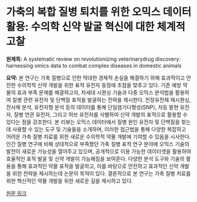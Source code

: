 # 가축의 복합 질병 퇴치를 위한 오믹스 데이터 활용: 수의학 신약 발굴 혁신에 대한 체계적 고찰

**원제목:** A systematic review on revolutionizing veterinarydrug discovery: harnessing omics data to combat complex diseases in domestic animals

**요약:** 본 연구는 가축 질병으로 인한 막대한 경제적 손실을 해결하기 위해 효과적이고 안전한 수의학적 신약 개발을 위한 표적 유전자 동정에 초점을 맞추고 있다. 기존 예방 약물의 효과 부족 문제를 해결하고자, 차세대 시퀀싱 기술과 다중 오믹스 분석법을 활용하여 질병 관련 유전자 및 단백질 표적을 발굴하는 전략을 제시한다.  전장유전체 재시퀀싱, 전사체 분석, 유전자형 분석 등의 데이터를 통해 단일염기다형성(SNP), 차등 발현 유전자, 질병 연관 유전자, 그리고 허브 유전자를 식별하여 신약 개발의 표적으로 활용할 수 있다는 점을 강조한다.  본 리뷰는 오믹스 데이터에서 질병 원인 유전자 및 단백질을 찾는 데 사용할 수 있는 도구 및 기술들을 소개하며, 이러한 접근법을 통해 다양한 복잡하고 어려운 가축 질병 치료를 위한 새로운 수의학적 약물 개발에 기여할 수 있음을 시사한다.  인간 질병 연구에 비해 상대적으로 부족했던 가축 질병 표적 연구 분야에 오믹스 기술의 발전이 새로운 가능성을 열어주고 있으며, 공개적으로 이용 가능한 데이터셋을 활용하여 효율적인 표적 발굴 및 신약 개발이 가능해짐을 보여준다.  다양한 분석 도구와 기술의 활용을 통해 효과적인 약물 표적을 발굴하고, 이를 바탕으로 안전하고 효과적인 신약 개발을 위한 전략을 제시하는데 논문의 목적이 있다.  결론적으로 본 연구는 가축 질병 치료를 위한 혁신적인 약물 개발을 위한 새로운 길을 제시하고 있다.

[원문 링크](https://link.springer.com/article/10.1007/s13721-025-00558-6)
